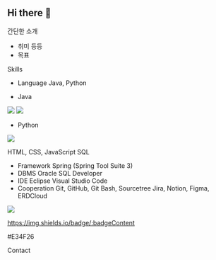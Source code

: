 ## Hi there 👋

간단한 소개
+ 취미 등등
+ 목표

Skills
- Language
  Java, Python

- Java
<img src="https://img.shields.io/badge/java-007396?style=flat-square&logo=java&logoColor=white"/>

<img src="https://img.shields.io/badge/java-007396?style=for-the-badge&logo=OpenJDK&logoColor=white">

- Python
<img src="https://img.shields.io/badge/Python-3776AB?style=flat-square&logo=Python&logoColor=white"/>


  HTML, CSS, JavaScript
  SQL
- Framework
  Spring (Spring Tool Suite 3)
- DBMS
  Oracle SQL Developer
- IDE
  Eclipse
  Visual Studio Code
- Cooperation
  Git, GitHub, Git Bash, Sourcetree
  Jira, Notion, Figma, ERDCloud

  

<img src="https://img.shields.io/badge/Android-3DDC84?style=flat-square&logo=Android&logoColor=white"/>

https://img.shields.io/badge/:badgeContent


#E34F26
  
Contact



<!--
**GT-91/GT-91** is a ✨ _special_ ✨ repository because its `README.md` (this file) appears on your GitHub profile.

Here are some ideas to get you started:

- 🔭 I’m currently working on ...
- 🌱 I’m currently learning ...
- 👯 I’m looking to collaborate on ...
- 🤔 I’m looking for help with ...
- 💬 Ask me about ...
- 📫 How to reach me: ...
- 😄 Pronouns: ...
- ⚡ Fun fact: ...
-->
